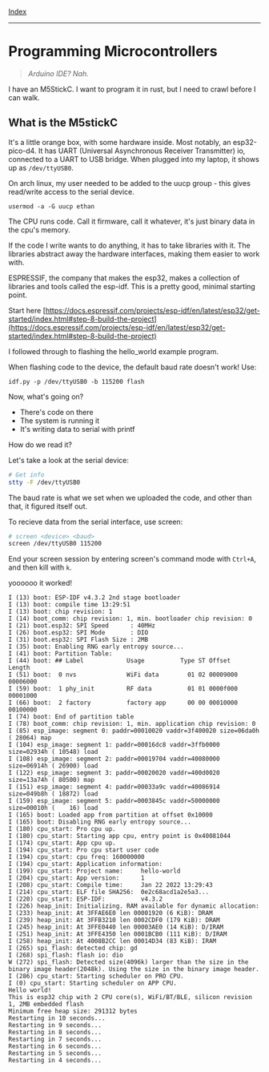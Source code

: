 
[Index](../../index.md)

---

# Programming Microcontrollers

> *Arduino IDE? Nah.*

I have an M5StickC. I want to program it in rust, but I need to crawl before I can walk.

## What is the M5stickC

It's a little orange box, with some hardware inside. Most notably,
an esp32-pico-d4. It has UART (Universal Asynchronous Receiver Transmitter) io, connected
to a UART to USB bridge. When plugged into my laptop, it shows up as `/dev/ttyUSB0`.

On arch linux, my user needed to be added to the uucp group - this gives read/write access to the serial device.

```
usermod -a -G uucp ethan
```

The CPU runs code. Call it firmware, call it whatever, it's just binary data in the cpu's memory.

If the code I write wants to do anything, it has to take libraries with it. The libraries abstract away the hardware interfaces, making them easier to work with.

ESPRESSIF, the company that makes the esp32, makes a collection of libraries and tools called the esp-idf. This
is a pretty good, minimal starting point.

Start here [https://docs.espressif.com/projects/esp-idf/en/latest/esp32/get-started/index.html#step-8-build-the-project](https://docs.espressif.com/projects/esp-idf/en/latest/esp32/get-started/index.html#step-8-build-the-project)

I followed through to flashing the hello_world example program.

When flashing code to the device, the default baud rate doesn't work! Use:

```
idf.py -p /dev/ttyUSB0 -b 115200 flash
```

Now, what's going on?

- There's code on there
- The system is running it
- It's writing data to serial with printf

How do we read it?

Let's take a look at the serial device:

```bash
# Get info
stty -F /dev/ttyUSB0
```

The baud rate is what we set when we uploaded the code, and other than that, it figured itself out.

To recieve data from the serial interface, use screen:

```bash
# screen <device> <baud>
screen /dev/ttyUSB0 115200
```

End your screen session by entering screen's command mode with `Ctrl+A`, and then kill with `k`.

yoooooo it worked!

```
I (13) boot: ESP-IDF v4.3.2 2nd stage bootloader
I (13) boot: compile time 13:29:51
I (13) boot: chip revision: 1
I (14) boot_comm: chip revision: 1, min. bootloader chip revision: 0
I (21) boot.esp32: SPI Speed      : 40MHz
I (26) boot.esp32: SPI Mode       : DIO
I (31) boot.esp32: SPI Flash Size : 2MB
I (35) boot: Enabling RNG early entropy source...
I (41) boot: Partition Table:
I (44) boot: ## Label            Usage          Type ST Offset   Length
I (51) boot:  0 nvs              WiFi data        01 02 00009000 00006000
I (59) boot:  1 phy_init         RF data          01 01 0000f000 00001000
I (66) boot:  2 factory          factory app      00 00 00010000 00100000
I (74) boot: End of partition table
I (78) boot_comm: chip revision: 1, min. application chip revision: 0
I (85) esp_image: segment 0: paddr=00010020 vaddr=3f400020 size=06da0h ( 28064) map
I (104) esp_image: segment 1: paddr=00016dc8 vaddr=3ffb0000 size=02934h ( 10548) load
I (108) esp_image: segment 2: paddr=00019704 vaddr=40080000 size=06914h ( 26900) load
I (122) esp_image: segment 3: paddr=00020020 vaddr=400d0020 size=13a74h ( 80500) map
I (151) esp_image: segment 4: paddr=00033a9c vaddr=40086914 size=049b8h ( 18872) load
I (159) esp_image: segment 5: paddr=0003845c vaddr=50000000 size=00010h (    16) load
I (165) boot: Loaded app from partition at offset 0x10000
I (165) boot: Disabling RNG early entropy source...
I (180) cpu_start: Pro cpu up.
I (180) cpu_start: Starting app cpu, entry point is 0x40081044
I (174) cpu_start: App cpu up.
I (194) cpu_start: Pro cpu start user code
I (194) cpu_start: cpu freq: 160000000
I (194) cpu_start: Application information:
I (199) cpu_start: Project name:     hello-world
I (204) cpu_start: App version:      1
I (208) cpu_start: Compile time:     Jan 22 2022 13:29:43
I (214) cpu_start: ELF file SHA256:  0e2c68acd1a2e5a3...
I (220) cpu_start: ESP-IDF:          v4.3.2
I (226) heap_init: Initializing. RAM available for dynamic allocation:
I (233) heap_init: At 3FFAE6E0 len 00001920 (6 KiB): DRAM
I (239) heap_init: At 3FFB3210 len 0002CDF0 (179 KiB): DRAM
I (245) heap_init: At 3FFE0440 len 00003AE0 (14 KiB): D/IRAM
I (251) heap_init: At 3FFE4350 len 0001BCB0 (111 KiB): D/IRAM
I (258) heap_init: At 4008B2CC len 00014D34 (83 KiB): IRAM
I (265) spi_flash: detected chip: gd
I (268) spi_flash: flash io: dio
W (272) spi_flash: Detected size(4096k) larger than the size in the binary image header(2048k). Using the size in the binary image header.
I (286) cpu_start: Starting scheduler on PRO CPU.
I (0) cpu_start: Starting scheduler on APP CPU.
Hello world!
This is esp32 chip with 2 CPU core(s), WiFi/BT/BLE, silicon revision 1, 2MB embedded flash
Minimum free heap size: 291312 bytes
Restarting in 10 seconds...
Restarting in 9 seconds...
Restarting in 8 seconds...
Restarting in 7 seconds...
Restarting in 6 seconds...
Restarting in 5 seconds...
Restarting in 4 seconds...
```
